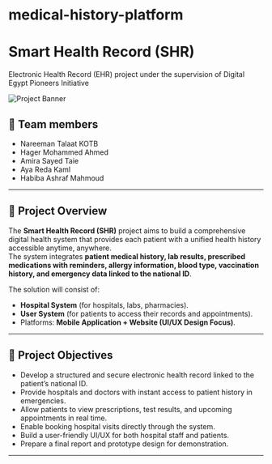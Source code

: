 # medical-history-platform
# Smart Health Record (SHR)

Electronic Health Record (EHR) project under the supervision of Digital Egypt Pioneers Initiative  

![Project Banner](https://via.placeholder.com/1000x300)  

## 👥 Team members
- Nareeman Talaat KOTB
- Hager Mohammed Ahmed  
- Amira Sayed Taie  
- Aya Reda Kaml  
- Habiba Ashraf Mahmoud  

---

## 📌 Project Overview
The **Smart Health Record (SHR)** project aims to build a comprehensive digital health system that provides each patient with a unified health history accessible anytime, anywhere.  
The system integrates **patient medical history, lab results, prescribed medications with reminders, allergy information, blood type, vaccination history, and emergency data linked to the national ID**.  

The solution will consist of:  
- **Hospital System** (for hospitals, labs, pharmacies).  
- **User System** (for patients to access their records and appointments).  
- Platforms: **Mobile Application + Website (UI/UX Design Focus)**.  

---

## 🎯 Project Objectives
- Develop a structured and secure electronic health record linked to the patient’s national ID.  
- Provide hospitals and doctors with instant access to patient history in emergencies.  
- Allow patients to view prescriptions, test results, and upcoming appointments in real time.  
- Enable booking hospital visits directly through the system.  
- Build a user-friendly UI/UX for both hospital staff and patients.  
- Prepare a final report and prototype design for demonstration.  

---
